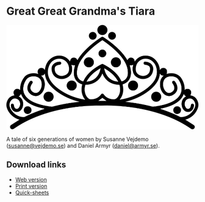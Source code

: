 # Great Great Grandma's Tiara
![](https://github.com/ArmyAntSEC/GGGT/blob/master/tiara.png)

A tale of six generations of women by Susanne Vejdemo (susanne@vejdemo.se) and Daniel Armyr (daniel@armyr.se).


## Download links
- [Web version](https://armyantsec.github.io/MMMT/GGGT.html)
- [Print version](https://armyantsec.github.io/MMMT/GGGT.pdf)
- [Quick-sheets](https://armyantsec.github.io/MMMT/quick_sheets.pdf)
